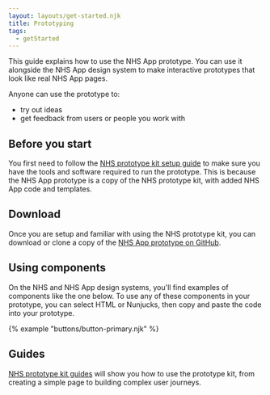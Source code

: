 ```yaml
---
layout: layouts/get-started.njk
title: Prototyping
tags:
  - getStarted
---
```


This guide explains how to use the NHS App prototype. You can use it alongside the NHS App design system to make interactive prototypes that look like real NHS App pages.

Anyone can use the prototype to:

- try out ideas
- get feedback from users or people you work with

## Before you start

You first need to follow the [NHS prototype kit setup guide](https://prototype-kit.service-manual.nhs.uk/install) to make sure you have the tools and software required to run the prototype. This is because the NHS App prototype is a copy of the NHS prototype kit, with added NHS App code and templates.

## Download

Once you are setup and familiar with using the NHS prototype kit, you can download or clone a copy of the [NHS App prototype on GitHub](https://github.com/nhsuk/nhsapp-prototype).

## Using components

On the NHS and NHS App design systems, you'll find examples of components like the one below. To use any of these components in your prototype, you can select HTML or Nunjucks, then copy and paste the code into your prototype.

{% example "buttons/button-primary.njk" %}

## Guides

[NHS prototype kit guides](https://prototype-kit.service-manual.nhs.uk/how-tos) will show you how to use the prototype kit, from creating a simple page to building complex user journeys.
